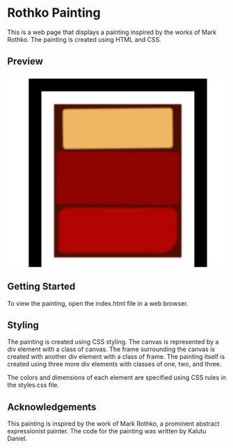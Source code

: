 # Rothko Painting
This is a web page that displays a painting inspired by the works of Mark Rothko. The painting is created using HTML and CSS.

## Preview
![Rothko Painting Website Review](image/rothko-painting.PNG)

## Getting Started
To view the painting, open the index.html file in a web browser.

## Styling
The painting is created using CSS styling. The canvas is represented by a div element with a class of canvas. The frame surrounding the canvas is created with another div element with a class of frame. The painting itself is created using three more div elements with classes of one, two, and three.

The colors and dimensions of each element are specified using CSS rules in the styles.css file.

## Acknowledgements
This painting is inspired by the work of Mark Rothko, a prominent abstract expressionist painter. The code for the painting was written by Kalutu Daniel.






